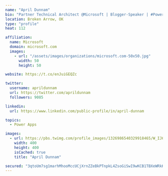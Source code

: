 ```yaml
---
name: "April Dunnam"
bio: "Partner Technical Architect @Microsoft | Blogger-Speaker | #PowerApps, #PowerAutomate, #Office365, #SharePoint | #WIT | #Karaoke Queen"
location: Broken Arrow, OK
type: "profile"
heat: 112

affiliation:
  name: Microsoft
  domain: microsoft.com
  images:
    - url: "/assets/images/organizations/microsoft.com-50x50.jpg"
      width: 50
      height: 50

website: https://t.co/enJuiGEQZc

twitter:
  username: aprildunnam
  url: https://twitter.com/aprildunnam
  followers: 9085

linkedin:
  url: https://www.linkedin.com/public-profile/in/april-dunnam

topics:
  - Power Apps

images:
  - url: https://pbs.twimg.com/profile_images/1326986540329918465/W_IJ6Ih2_400x400.jpg
    width: 400
    height: 400
    isCached: true
    title: "April Dunnam"

secured: "3qtoUm7sg1marhMhooMccUCjXrnZZeBkPTnpkL4ZsoGiSwI9wKCB1TBXeWRkKMN6raU/th83WOWRWz2DWLIuLurBWenU9MzcCI09u0/wSobaRxE4hQBXNXYuL99mSjieQxJv62qzPXGkqzWhaxNL6HDKigqHQjAf2ZhexMGZ4Jb2WzhyV7jfJsiQX4l2nmKDl13Xl6R2ucl1cz4S3PpNBNOoTo8h8hmVfhsQBxpz1HzTW8pGcMrkkdIBbf5Ub83XpRvYrMLiu/aFBUIrXXQGEFcmGTEYq1WCwIS07z1hDQEXcB1Z3x06Tk2OxKWa0KptaQXNOo4czcEOokDGUNG+fKwuJdSnZDt0b6lzRmsK3nkJTL766iXT3a0nJzNH63ZvurwYCdNvXj8QWQ/gGp2zcnurgs9ziT/L2VU805Vnyvw=;FkEQ6dQiRmd1YeN+R0PWvA=="
---
```


